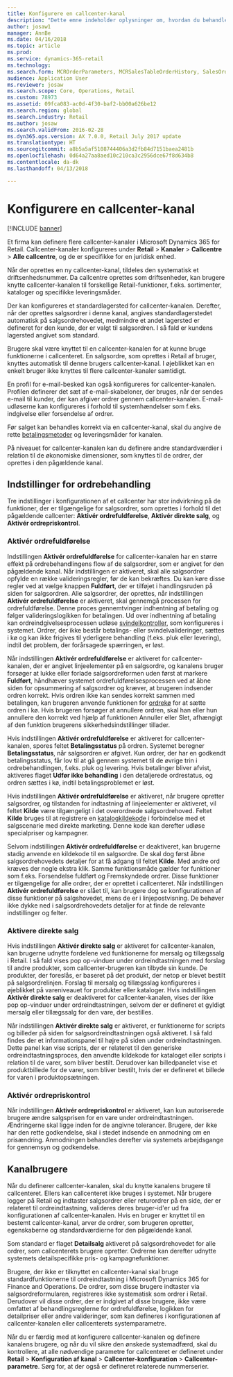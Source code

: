```yaml
---
title: Konfigurere en callcenter-kanal
description: "Dette emne indeholder oplysninger om, hvordan du behandler ordrer for callcentre ved hjælp af Microsoft Dynamics 365 for Retail."
author: josaw1
manager: AnnBe
ms.date: 04/16/2018
ms.topic: article
ms.prod: 
ms.service: dynamics-365-retail
ms.technology: 
ms.search.form: MCROrderParameters, MCRSalesTableOrderHistory, SalesOrderProcessingWorkspace
audience: Application User
ms.reviewer: josaw
ms.search.scope: Core, Operations, Retail
ms.custom: 78973
ms.assetid: 09fca083-ac0d-4f30-baf2-bb00a626be12
ms.search.region: global
ms.search.industry: Retail
ms.author: josaw
ms.search.validFrom: 2016-02-28
ms.dyn365.ops.version: AX 7.0.0, Retail July 2017 update
ms.translationtype: HT
ms.sourcegitcommit: a8b5a5af5108744406a3d2fb84d7151baea2481b
ms.openlocfilehash: 0d64a27aa8aed10c210ca3c2956dce67f8d634b8
ms.contentlocale: da-dk
ms.lasthandoff: 04/13/2018

---
```


# <a name="set-up-a-call-center-channel"></a>Konfigurere en callcenter-kanal

[!INCLUDE [banner](includes/banner.md)]

Et firma kan definere flere callcenter-kanaler i Microsoft Dynamics 365 for Retail. Callcenter-kanaler konfigureres under **Retail** \> **Kanaler** \> **Callcentre** \> **Alle callcentre**, og de er specifikke for en juridisk enhed.

Når der oprettes en ny callcenter-kanal, tildeles den systematisk et driftsenhedsnummer. Da callcentre oprettes som driftsenheder, kan brugere knytte callcenter-kanalen til forskellige Retail-funktioner, f.eks. sortimenter, kataloger og specifikke leveringsmåder.

Der kan konfigureres et standardlagersted for callcenter-kanalen. Derefter, når der oprettes salgsordrer i denne kanal, angives standardlagerstedet automatisk på salgsordrehovedet, medmindre et andet lagersted er defineret for den kunde, der er valgt til salgsordren. I så fald er kundens lagersted angivet som standard.

Brugere skal være knyttet til en callcenter-kanalen for at kunne bruge funktionerne i callcenteret. En salgsordre, som oprettes i Retail af bruger, knyttes automatisk til denne brugers callcenter-kanal. I øjeblikket kan en enkelt bruger ikke knyttes til flere callcenter-kanaler samtidigt.

En profil for e-mail-besked kan også konfigureres for callcenter-kanalen. Profilen definerer det sæt af e-mail-skabeloner, der bruges, når der sendes e-mail til kunder, der kan afgiver ordrer gennem callcenter-kanalen. E-mail-udløserne kan konfigureres i forhold til systemhændelser som f.eks. indgivelse eller forsendelse af ordrer.

Før salget kan behandles korrekt via en callcenter-kanal, skal du angive de rette [betalingsmetoder](https://docs.microsoft.com/en-us/dynamics365/unified-operations/retail/work-with-payments) og leveringsmåder for kanalen.

På niveauet for callcenter-kanalen kan du definere andre standardværdier i relation til de økonomiske dimensioner, som knyttes til de ordrer, der oprettes i den pågældende kanal.

## <a name="options-for-order-processing-behavior"></a>Indstillinger for ordrebehandling

Tre indstillinger i konfigurationen af et callcenter har stor indvirkning på de funktioner, der er tilgængelige for salgsordrer, som oprettes i forhold til det pågældende callcenter: **Aktivér ordrefuldførelse**, **Aktivér direkte salg**, og **Aktivér ordrepriskontrol**.

### <a name="enable-order-completion"></a>Aktivér ordrefuldførelse

Indstillingen **Aktivér ordrefuldførelse** for callcenter-kanalen har en større effekt på ordrebehandlingens flow af de salgsordrer, som er angivet for den pågældende kanal. Når indstillingen er aktiveret, skal alle salgsordrer opfylde en række valideringsregler, før de kan bekræftes. Du kan køre disse regler ved at vælge knappen **Fuldført**, der er tilføjet i handlingsruden på siden for salgsordren. Alle salgsordrer, der oprettes, når indstillingen **Aktivér ordrefuldførelse** er aktiveret, skal gennemgå processen for ordrefuldførelse. Denne proces gennemtvinger indhentning af betaling og følger valideringslogikken for betalingen. Ud over indhentning af betaling kan ordreindgivelsesprocessen udløse [svindelkontroller](https://docs.microsoft.com/en-us/dynamics365/unified-operations/retail/set-up-fraud-alerts), som konfigureres i systemet. Ordrer, der ikke består betalings- eller svindelvalideringer, sættes i kø og kan ikke frigives til yderligere behandling (f.eks. pluk eller levering), indtil det problem, der forårsagede spærringen, er løst.

Når indstillingen **Aktivér ordrefuldførelse** er aktiveret for callcenter-kanalen, der er angivet linjeelementer på en salgsordre, og kanalens bruger forsøger at lukke eller forlade salgsordreformen uden først at markere **Fuldført**, håndhæver systemet ordrefuldførelsesprocessen ved at åbne siden for opsummering af salgsordrer og kræver, at brugeren indsender ordren korrekt. Hvis ordren ikke kan sendes korrekt sammen med betalingen, kan brugeren anvende funktionen for [ordrekø](https://docs.microsoft.com/en-us/dynamics365/unified-operations/retail/work-with-order-holds) for at sætte ordren i kø. Hvis brugeren forsøger at annullere ordren, skal han eller hun annullere den korrekt ved hjælp af funktionen Annuller eller Slet, afhængigt af den funktion brugerens sikkerhedsindstillinger tillader.

Hvis indstillingen **Aktivér ordrefuldførelse** er aktiveret for callcenter-kanalen, spores feltet **Betalingsstatus** på ordren. Systemet beregner **Betalingsstatus**, når salgsordren er afgivet. Kun ordrer, der har en godkendt betalingsstatus, får lov til at gå gennem systemet til de øvrige trin i ordrebehandlingen, f.eks. pluk og levering. Hvis betalinger bliver afvist, aktiveres flaget **Udfør ikke behandling** i den detaljerede ordrestatus, og ordren sættes i kø, indtil betalingsproblemet er løst.

Hvis indstillingen **Aktivér ordrefuldførelse** er aktiveret, når brugere opretter salgsordrer, og tilstanden for indtastning af linjeelementer er aktiveret, vil feltet **Kilde** være tilgængeligt i det overordnede salgsordrehoved. Feltet **Kilde** bruges til at registrere en [katalogkildekode](https://docs.microsoft.com/en-us/dynamics365/unified-operations/retail/call-center-catalogs) i forbindelse med et salgscenarie med direkte marketing. Denne kode kan derefter udløse specialpriser og kampagner.

Selvom indstillingen **Aktivér ordrefuldførelse** er deaktiveret, kan brugerne stadig anvende en kildekode til en salgsordre. De skal dog først åbne salgsordrehovedets detaljer for at få adgang til feltet **Kilde**. Med andre ord kræves der nogle ekstra klik. Samme funktionsmåde gælder for funktioner som f.eks. Forsendelse fuldført og Fremskyndede ordrer. Disse funktioner er tilgængelige for alle ordrer, der er oprettet i callcenteret. Når indstillingen **Aktivér ordrefuldførelse** er slået til, kan brugere dog se konfigurationen af disse funktioner på salgshovedet, mens de er i linjepostvisning. De behøver ikke dykke ned i salgsordrehovedets detaljer for at finde de relevante indstillinger og felter.

### <a name="enable-direct-selling"></a>Aktivere direkte salg

Hvis indstillingen **Aktivér direkte salg** er aktiveret for callcenter-kanalen, kan brugerne udnytte fordelene ved funktionerne for mersalg og tillægssalg i Retail. I så fald vises pop op-vinduer under ordreindtastningen med forslag til andre produkter, som callcenter-brugeren kan tilbyde sin kunde. De produkter, der foreslås, er baseret på det produkt, der netop er blevet bestilt på salgsordrelinjen. Forslag til mersalg og tillægsslag konfigureres i øjeblikket på vareniveauet for produkter eller kataloger. Hvis indstillingen **Aktivér direkte salg** er deaktiveret for callcenter-kanalen, vises der ikke pop op-vinduer under ordreindtastningen, selvom der er defineret et gyldigt mersalg eller tillægssalg for den vare, der bestilles.

Når indstillingen **Aktivér direkte salg** er aktiveret, er funktionerne for scripts og billeder på siden for salgsordreindtastningen også aktiveret. I så fald findes der et informationspanel til højre på siden under ordreindtastningen. Dette panel kan vise scripts, der er relateret til den generiske ordreindtastningsproces, den anvendte kildekode for kataloget eller scripts i relation til de varer, som bliver bestilt. Derudover kan billedpanelet vise et produktbillede for de varer, som bliver bestilt, hvis der er defineret et billede for varen i produktopsætningen.

### <a name="enable-order-price-control"></a>Aktivér ordrepriskontrol

Når indstillingen **Aktivér ordrepriskontrol** er aktiveret, kan kun autoriserede brugere ændre salgsprisen for en vare under ordreindtastningen. Ændringerne skal ligge inden for de angivne tolerancer. Brugere, der ikke har den rette godkendelse, skal i stedet indsende en anmodning om en prisændring. Anmodningen behandles derefter via systemets arbejdsgange for gennemsyn og godkendelse.

## <a name="channel-users"></a>Kanalbrugere

Når du definerer callcenter-kanalen, skal du knytte kanalens brugere til callcenteret. Ellers kan callcenteret ikke bruges i systemet. Når brugere logger på Retail og indtaster salgsordrer eller returordrer på en side, der er relateret til ordreindtastning, valideres deres bruger-id'er ud fra konfigurationen af callcenter-kanalen. Hvis en bruger er knyttet til en bestemt callcenter-kanal, arver de ordrer, som brugeren opretter, egenskaberne og standardværdierne for den pågældende kanal.

Som standard er flaget **Detailsalg** aktiveret på salgsordrehovedet for alle ordrer, som callcenterets brugere opretter. Ordrerne kan derefter udnytte systemets detailspecifikke pris- og kampagnefunktioner.

Brugere, der ikke er tilknyttet en callcenter-kanal skal bruge standardfunktionerne til ordreindtastning i Microsoft Dynamics 365 for Finance and Operations. De ordrer, som disse brugere indtaster via salgsordreformularen, registreres ikke systematisk som ordrer i Retail. Derudover vil disse ordrer, der er indgivet af disse brugere, ikke være omfattet af behandlingsreglerne for ordrefuldførelse, logikken for detailpriser eller andre valideringer, som kan defineres i konfigurationen af callcenter-kanalen eller callcenterets systemparametre.

Når du er færdig med at konfigurere callcenter-kanalen og definere kanalens brugere, og når du vil sikre den ønskede systemadfærd, skal du kontrollere, at alle nødvendige parametre for callcenteret er defineret under **Retail** \> **Konfiguration af kanal** \> **Callcenter-konfiguration** \> **Callcenter-parametre**. Sørg for, at der også er defineret relaterede nummerserier.

